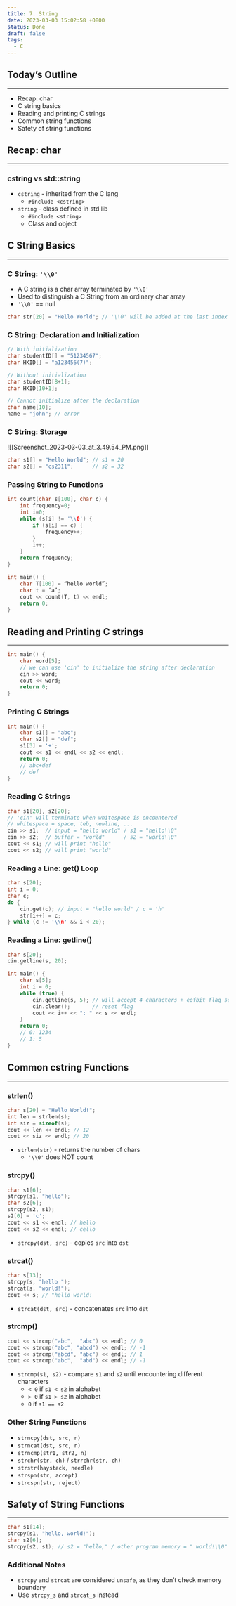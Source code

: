 ```yaml
---
title: 7. String
date: 2023-03-03 15:02:58 +0800
status: Done
draft: false
tags:
  - C
---
```

## Today’s Outline
---
- Recap: char
- C string basics
- Reading and printing C strings
- Common string functions
- Safety of string functions

## Recap: char
---
### cstring vs std::string
- `cstring` - inherited from the C lang
    - `#include <cstring>`
- `string` - class defined in std lib
    - `#include <string>`
    - Class and object

## C String Basics
---
### C String: `'\\0'`
- A C string is a char array terminated by `'\\0'`
- Used to distinguish a C String from an ordinary char array
- `'\\0'` == null

```cpp
char str[20] = "Hello World"; // '\\0' will be added at the last index
```

### C String: Declaration and Initialization
```cpp
// With initialization
char studentID[] = "51234567";
char HKID[] = "a123456(7)";

// Without initialization
char studentID[8+1];
char HKID[10+1];

// Cannot initialize after the declaration
char name[10];
name = "john"; // error
```

### C String: Storage
![[Screenshot_2023-03-03_at_3.49.54_PM.png]]
```cpp
char s1[] = "Hello World"; // s1 = 20
char s2[] = "cs2311";      // s2 = 32
```

### Passing String to Functions
```cpp
int count(char s[100], char c) {
    int frequency=0;
    int i=0;
    while (s[i] != '\\0') {
        if (s[i] == c) {
            frequency++;
        }
        i++;
    }
    return frequency;
}

int main() {
    char T[100] = “hello world”;
    char t = ‘a’;
    cout << count(T, t) << endl;
    return 0;
}
```

## Reading and Printing C strings
---
```cpp
int main() {
    char word[5];
    // we can use 'cin' to initialize the string after declaration
    cin >> word;
    cout << word;
    return 0;
}
```

### Printing C Strings
```cpp
int main() {
    char s1[] = "abc";
    char s2[] = "def";
    s1[3] = '+';
    cout << s1 << endl << s2 << endl;
    return 0;
    // abc+def
    // def
}
```

### Reading C Strings
```cpp
char s1[20], s2[20];
// 'cin' will terminate when whitespace is encountered
// whitespace = space, teb, newline, ...
cin >> s1;  // input = "hello world" / s1 = "hello\\0"
cin >> s2;  // buffer = "world"      / s2 = "world\\0"
cout << s1; // will print "hello"
cout << s2; // will print "world"
```

### Reading a Line: get() Loop
```cpp
char s[20];
int i = 0;
char c;
do {
    cin.get(c); // input = "hello world" / c = 'h'
    str[i++] = c;
} while (c != '\\n' && i < 20);
```

### Reading a Line: getline()
```cpp
char s[20];
cin.getline(s, 20);
```

```cpp
int main() {
    char s[5];
    int i = 0;
    while (true) {
        cin.getline(s, 5); // will accept 4 characters + eofbit flag set
        cin.clear();       // reset flag
        cout << i++ << ": " << s << endl;
    }
    return 0;
    // 0: 1234
    // 1: 5
}
```

## Common cstring Functions
---
### strlen()
```cpp
char s[20] = "Hello World!";
int len = strlen(s);
int siz = sizeof(s);
cout << len << endl; // 12
cout << siz << endl; // 20
```
- `strlen(str)` - returns the number of chars
    - `'\\0'` does NOT count

### strcpy()
```cpp
char s1[6];
strcpy(s1, "hello");
char s2[6];
strcpy(s2, s1);
s2[0] = 'c';
cout << s1 << endl; // hello
cout << s2 << endl; // cello
```
- `strcpy(dst, src)` - copies `src` into `dst`

### strcat()
```cpp
char s[13];
strcpy(s, "hello ");
strcat(s, "world!");
cout << s; // "hello world!
```
- `strcat(dst, src)` - concatenates `src` into `dst`

### strcmp()
```cpp
cout << strcmp("abc",  "abc") << endl; // 0
cout << strcmp("abc", "abcd") << endl; // -1
cout << strcmp("abcd", "abc") << endl; // 1
cout << strcmp("abc",  "abd") << endl; // -1
```
- `strcmp(s1, s2)` - compare `s1` and `s2` until encountering different characters
    - `< 0` if `s1 < s2` in alphabet
    - `> 0` if `s1 > s2` in alphabet
    - `0` if `s1 == s2`

### Other String Functions
- `strncpy(dst, src, n)`
- `strncat(dst, src, n)`
- `strncmp(str1, str2, n)`
- `strchr(str, ch)` / `strrchr(str, ch)`
- `strstr(haystack, needle)`
- `strspn(str, accept)`
- `strcspn(str, reject)`

## Safety of String Functions
---
```cpp
char s1[14];
strcpy(s1, "hello, world!");
char s2[6];
strcpy(s2, s1); // s2 = "hello," / other program memory = " world!\\0"
```

### Additional Notes
- `strcpy` and `strcat` are considered `unsafe`, as they don’t check memory boundary
- Use `strcpy_s` and `strcat_s` instead
